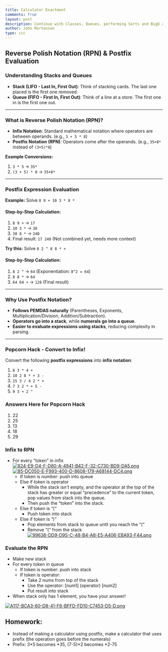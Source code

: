```yaml
---
title: Calculator Enactment
comments: True
layout: post
description: Continue with Classes, Queues, performing Sorts and BigO analysis on your algorithm(s).
author: John Mortensen
type: ccc
---
```


## Reverse Polish Notation (RPN) & Postfix Evaluation  

### **Understanding Stacks and Queues**  
- **Stack (LIFO - Last In, First Out)**: Think of stacking cards. The last one placed is the first one removed.  
- **Queue (FIFO - First In, First Out)**: Think of a line at a store. The first one in is the first one out.  

---

### **What is Reverse Polish Notation (RPN)?**  
- **Infix Notation**: Standard mathematical notation where operators are between operands. (e.g., `3 + 5 * 8`)  
- **Postfix Notation (RPN)**: Operators come after the operands. (e.g., `35+8*` instead of `(3+5)*8`)  

**Example Conversions:**  
1. `3 * 5` → `35*`  
2. `(3 + 5) * 8` → `35+8*`  

---

### **Postfix Expression Evaluation**  
**Example:** Solve `8 9 + 10 3 * 8 *`  
#### **Step-by-Step Calculation:**
1. `8 9 +` → `17`
2. `10 3 *` → `30`
3. `30 8 *` → `240`
4. Final result: `17 240` (Not combined yet, needs more context)  

**Try this:** Solve `8 2 ^ 8 8 * +`  
#### **Step-by-Step Calculation:**
1. `8 2 ^` → `64` (Exponentiation: `8^2 = 64`)
2. `8 8 *` → `64`
3. `64 64 +` → `128` (Final result)  

---

### **Why Use Postfix Notation?**  
- **Follows PEMDAS naturally** (Parentheses, Exponents, Multiplication/Division, Addition/Subtraction).  
- **Operators go into a stack**, while **numerals go into a queue**.  
- **Easier to evaluate expressions using stacks**, reducing complexity in parsing.  

---

### **Popcorn Hack - Convert to Infix!**  
Convert the following **postfix expressions** into **infix notation**:

1. `6 3 * 4 +`
2. `10 2 8 * + 3 -`
3. `15 3 / 4 2 * +`
4. `7 3 2 * + 5 -`
5. `9 3 + 2 ^`



### Answers Here for Popcorn Hack

1. 22
2. 25
3. 13
4. 18
5. 29

### Infix to RPN
- For every “token” in infix
[![824-E9-D4-F-D60-A-4941-B42-F-32-C730-BD9-DA5.png](https://i.postimg.cc/bJz03hkP/824-E9-D4-F-D60-A-4941-B42-F-32-C730-BD9-DA5.png)](https://postimg.cc/3ycDxztf)
[![85-DC050-E-F993-400-D-8608-179-A68144-DC4.png](https://i.postimg.cc/VL3j2MnD/85-DC050-E-F993-400-D-8608-179-A68144-DC4.png)](https://postimg.cc/YhzGWvXW)
  - If token is number: push into queue
  - Else if token is operator 
    - While the stack isn't empty, and the operator at the top of the stack has greater or equal “precedence” to the current token, pop values from stack into the queue. 
    - Then push the “token” into the stack.
  - Else if token is “(“
    - Push token into stack
  - Else if token is “)”
    - Pop elements from stack to queue until you reach the “(“
    - Remove “(“ from the stack
[![99638-DD9-D95-C-48-B4-A8-E5-A406-EBA93-F44.png](https://i.postimg.cc/pTThmXKm/99638-DD9-D95-C-48-B4-A8-E5-A406-EBA93-F44.png)](https://postimg.cc/5HhNGJ7J)

### Evaluate the RPN
- Make new stack
- For every token in queue
  - If token is number: push into stack
  - If token is operator:
    - Take 2 nums from top of the stack
    - Use the operator: [num1] (operator) [num2]
    - Put result into stack
- When stack only has 1 element, you have your answer!


[![A117-BCA3-60-D8-41-F6-BFFD-FD10-C7453-D5-D.png](https://i.postimg.cc/Ls4BVSzp/A117-BCA3-60-D8-41-F6-BFFD-FD10-C7453-D5-D.png)](https://postimg.cc/bZMtzKCC)

## Homework:
* Instead of making a calculator using postfix, make a calculator that uses prefix (the operation goes before the numerals)
* Prefix: 3*5 becomes *35, (7-5)*2 becomes *2-75
